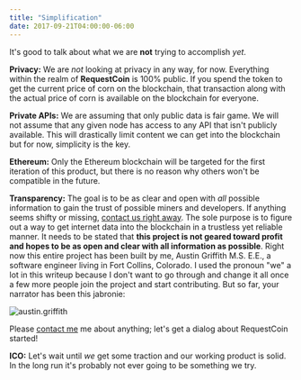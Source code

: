 ```yaml
---
title: "Simplification"
date: 2017-09-21T04:00:00-06:00
---
```


It's good to talk about what we are **not** trying to accomplish *yet*.

**Privacy:** We are *not* looking at privacy in any way, for now. Everything within the realm of **RequestCoin** is 100% public. If you spend the token to get the current price of corn on the blockchain, that transaction along with the actual price of corn is available on the blockchain for everyone.

**Private APIs:** We are assuming that only public data is fair game. We will not assume that any given node has access to any API that isn't publicly available. This will drastically limit content we can get into the blockchain but for now, simplicity is the key.

**Ethereum:** Only the Ethereum blockchain will be targeted for the first iteration of this product, but there is no reason why others won't be compatible in the future.

**Transparency:** The goal is to be as clear and open with *all* possible information to gain the trust of possible miners and developers. If anything seems shifty or missing, [contact us right away](/contact). The sole purpose is to figure out a way to get internet data into the blockchain in a trustless yet reliable manner. It needs to be stated that **this project is not geared toward profit and hopes to be as open and clear with all information as possible**. Right now this entire project has been built by me, Austin Griffith M.S. E.E., a software engineer living in Fort Collins, Colorado. I used the pronoun "we" a lot in this writeup because I don't want to go through and change it all once a few more people join the project and start contributing. But so far, your narrator has been this jabronie:

![austin.griffith](http://s3.amazonaws.com/rqcassets/austin.griffith.png)

Please [contact me](/contact) me about anything; let's get a dialog about RequestCoin started!

**ICO:** Let's wait until *we* get some traction and our working product is solid. In the long run it's probably not ever going to be something we try.
